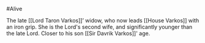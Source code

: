 #Alive 

The late [[Lord Taron Varkos]]’ widow, who now leads [[House Varkos]] with an iron grip. She is the Lord's second wife, and significantly younger than the late Lord. Closer to his son [[Sir Davrik Varkos]]' age.